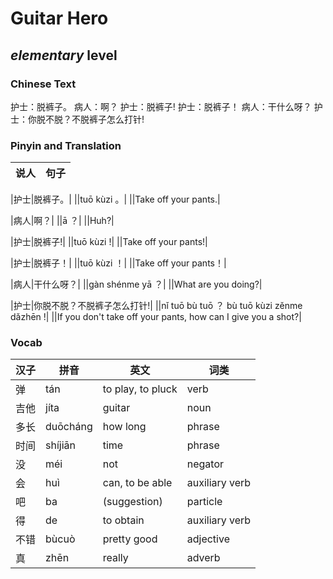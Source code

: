 # Guitar Hero
## *elementary* level

### Chinese Text
护士：脱裤子。
病人：啊？
护士：脱裤子!
护士：脱裤子！
病人：干什么呀？
护士：你脱不脱？不脱裤子怎么打针!

### Pinyin and Translation
|说人|句子|
|----|----|

|护士|脱裤子。|
||tuō kùzi 。|
||Take off your pants.|

|病人|啊？|
||ā ？|
||Huh?|

|护士|脱裤子!|
||tuō kùzi !|
||Take off your pants!|

|护士|脱裤子！|
||tuō kùzi ！|
||Take off your pants！|

|病人|干什么呀？|
||gàn shénme yā ？|
||What are you doing?|

|护士|你脱不脱？不脱裤子怎么打针!|
||nǐ tuō bù tuō ？ bù tuō kùzi zěnme dǎzhēn !|
||If you don't take off your pants, how can I give you a shot?|
### Vocab
|汉子|拼音|英文|词类|
|----|----|----|----|
|弹|tán|to play, to pluck|verb|
|吉他|jíta|guitar|noun|
|多长|duōcháng|how long|phrase|
|时间|shíjiān|time|phrase|
|没|méi|not|negator|
|会|huì|can, to be able|auxiliary verb|
|吧|ba|(suggestion)|particle|
|得|de|to obtain|auxiliary verb|
|不错|bùcuò|pretty good|adjective|
|真|zhēn|really|adverb|